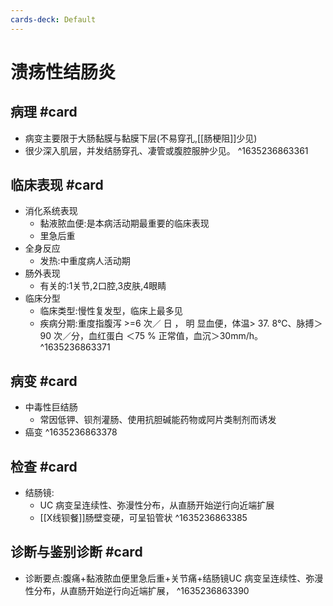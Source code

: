 ```yaml
---
cards-deck: Default
---
```


# 溃疡性结肠炎

## 病理 #card 
- 病变主要限于大肠黏膜与黏膜下层(不易穿孔,[[肠梗阻]]少见)
- 很少深入肌层，并发结肠穿孔、凄管或腹腔服肿少见。
^1635236863361

## 临床表现 #card 
- 消化系统表现
	- 黏液脓血便:是本病活动期最重要的临床表现
	- 里急后重
- 全身反应
	- 发热:中重度病人活动期
- 肠外表现
	- 有关的:1关节,2口腔,3皮肤,4眼睛
- 临床分型
	- 临床类型:慢性复发型，临床上最多见
	- 疾病分期:重度指腹泻 >=6 次／ 日 ， 明 显血便，体温> 37. 8℃、脉搏＞90 次／分，血红蛋白 ＜75 % 正常值，血沉＞30mm/h。
^1635236863371

## 病变 #card 
- 中毒性巨结肠
	- 常因低钾、钡剂灌肠、使用抗胆碱能药物或阿片类制剂而诱发
- 癌变
^1635236863378

## 检查 #card 
- 结肠镜:
	- UC 病变呈连续性、弥漫性分布，从直肠开始逆行向近端扩展
	- [[X线钡餐]]肠壁变硬，可呈铅管状
^1635236863385

## 诊断与鉴别诊断 #card 
- 诊断要点:腹痛+黏液脓血便里急后重+关节痛+结肠镜UC 病变呈连续性、弥漫性分布，从直肠开始逆行向近端扩展，
^1635236863390

